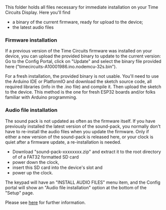 This folder holds all files necessary for immediate installation on your Time Circuits Display. Here you'll find
- a binary of the current firmware, ready for upload to the device;
- the latest audio files

### Firmware installation

If a previous version of the Time Circuits firmware was installed on your device, you can upload the provided binary to update to the current version: Go to the Config Portal, click on "Update" and select the binary file provided here ("timecircuits-A10001986.ino.nodemcu-32s.bin").

For a fresh installation, the provided binary is not usable. You'll need to use the Arduino IDE or PlatformIO and download the sketch source code, all required libraries (info in the .ino file) and compile it. Then upload the sketch to the device. This method is the one for fresh ESP32 boards and/or folks familiar with Arduino programming.

### Audio file installation

The sound pack is not updated as often as the firmware itself. If you have previously installed the latest version of the sound-pack, you normally don't have to re-install the audio files when you update the firmware. Only if either a new version of the sound-pack is released here, or your clock is quiet after a firmware update, a re-installation is needed.

- Download "sound-pack-xxxxxxxx.zip" and extract it to the root directory of of a FAT32 formatted SD card
- power down the clock,
- insert this SD card into the device's slot and 
- power up the clock.

The keypad will have an "INSTALL AUDIO FILES" menu item, and the Config portal will show an "Audio file installation" option at the bottom of the "Setup" page.

Please see [here](https://github.com/realA10001986/Time-Circuits-Display/blob/main/README.md#audio-file-installation) for further information.
